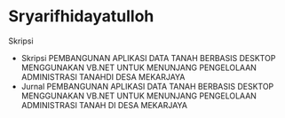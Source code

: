 # Sryarifhidayatulloh
Skripsi
- Skripsi PEMBANGUNAN APLIKASI DATA TANAH BERBASIS DESKTOP MENGGUNAKAN VB.NET UNTUK MENUNJANG PENGELOLAAN ADMINISTRASI TANAHDI DESA MEKARJAYA
- Jurnal PEMBANGUNAN APLIKASI DATA TANAH BERBASIS DESKTOP MENGGUNAKAN VB.NET UNTUK MENUNJANG PENGELOLAAN ADMINISTRASI TANAH DI DESA MEKARJAYA
